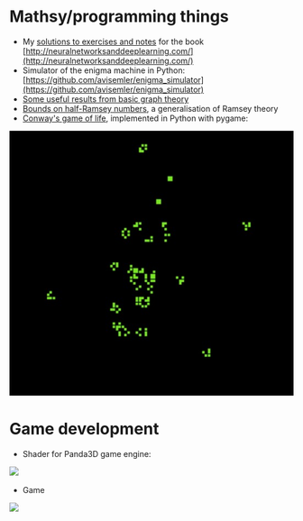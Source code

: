 # Mathsy/programming things

 - My [solutions to exercises and notes](/nnnotes/) for the book [http://neuralnetworksanddeeplearning.com/](http://neuralnetworksanddeeplearning.com/)
 - Simulator of the enigma machine in Python: [https://github.com/avisemler/enigma_simulator](https://github.com/avisemler/enigma_simulator)
 - [Some useful results from basic graph theory](/graphtheory.pdf)
 - [Bounds on half-Ramsey numbers](/files/Probabilistic_Ramsey_Numbers.pdf), a generalisation of Ramsey theory
 - [Conway's game of life](https://github.com/avisemler/game_of_life), implemented in Python with pygame:

![](/files/screenshot.jpg)

# Game development
 - Shader for Panda3D game engine:
 
 ![](https://raw.githubusercontent.com/typewriter1/physically-based-panda/master/car.jpg)

- Game

![](https://raw.githubusercontent.com/typewriter1/FlyingGame/master/screenshot1.png)
